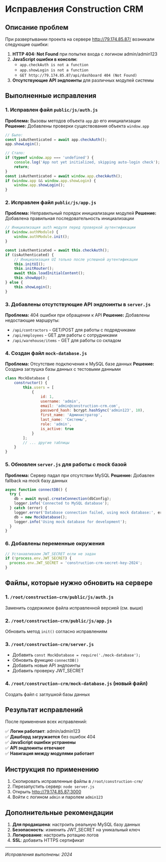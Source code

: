 # Исправления Construction CRM

## Описание проблем
При развертывании проекта на сервере http://79.174.85.87/ возникали следующие ошибки:

1. **HTTP 404: Not Found** при попытке входа с логином admin/admin123
2. **JavaScript ошибки в консоли:**
   - `app.checkAuth is not a function`
   - `app.showLogin is not a function`
   - `GET http://79.174.85.87/api/dashboard 404 (Not Found)`
3. **Отсутствующие API эндпоинты** для различных модулей системы

## Выполненные исправления

### 1. Исправлен файл `public/js/auth.js`

**Проблема:** Вызовы методов объекта `app` до его инициализации
**Решение:** Добавлены проверки существования объекта `window.app`

```javascript
// Было:
const isAuthenticated = await app.checkAuth();
app.showLogin();

// Стало:
if (typeof window.app === 'undefined') {
    console.log('App not yet initialized, skipping auto-login check');
    return;
}
const isAuthenticated = await window.app.checkAuth();
if (window.app && window.app.showLogin) {
    window.app.showLogin();
}
```

### 2. Исправлен файл `public/js/app.js`

**Проблема:** Неправильный порядок инициализации модулей
**Решение:** Добавлена правильная последовательность инициализации

```javascript
// Инициализация auth модуля перед проверкой аутентификации
if (window.authModule) {
    window.authModule.init();
}

const isAuthenticated = await this.checkAuth();
if (isAuthenticated) {
    // Инициализация UI только после успешной аутентификации
    this.initUI();
    this.initRouter();
    await this.loadInitialContent();
    this.showApp();
} else {
    this.showLogin();
}
```

### 3. Добавлены отсутствующие API эндпоинты в `server.js`

**Проблема:** 404 ошибки при обращении к API
**Решение:** Добавлены недостающие маршруты:

- `/api/contractors` - GET/POST для работы с подрядчиками
- `/api/employees` - GET для работы с сотрудниками  
- `/api/warehouse/items` - GET для работы со складом

### 4. Создан файл `mock-database.js`

**Проблема:** Отсутствие подключения к MySQL базе данных
**Решение:** Создана заглушка базы данных с тестовыми данными

```javascript
class MockDatabase {
    constructor() {
        this.users = [
            {
                id: 1,
                username: 'admin',
                email: 'admin@construction-crm.com',
                password_hash: bcrypt.hashSync('admin123', 10),
                first_name: 'Администратор',
                last_name: 'Системы',
                role: 'admin',
                is_active: true
            }
        ];
        // ... другие таблицы
    }
}
```

### 5. Обновлен `server.js` для работы с mock базой

**Проблема:** Сервер падал при отсутствии MySQL
**Решение:** Добавлен fallback на mock базу данных

```javascript
async function connectDB() {
  try {
    db = await mysql.createConnection(dbConfig);
    logger.info('Connected to MySQL database');
  } catch (error) {
    logger.error('Database connection failed, using mock database:', error);
    db = new MockDatabase();
    logger.info('Using mock database for development');
  }
}
```

### 6. Добавлены переменные окружения

```javascript
// Устанавливаем JWT_SECRET если не задан
if (!process.env.JWT_SECRET) {
  process.env.JWT_SECRET = 'construction-crm-secret-key-2024';
}
```

## Файлы, которые нужно обновить на сервере

### 1. `/root/construction-crm/public/js/auth.js`
Заменить содержимое файла исправленной версией (см. выше)

### 2. `/root/construction-crm/public/js/app.js`
Обновить метод `init()` согласно исправлениям

### 3. `/root/construction-crm/server.js`
- Добавить `const MockDatabase = require('./mock-database');`
- Обновить функцию `connectDB()`
- Добавить новые API эндпоинты
- Добавить проверку JWT_SECRET

### 4. `/root/construction-crm/mock-database.js` (новый файл)
Создать файл с заглушкой базы данных

## Результат исправлений

После применения всех исправлений:

✅ **Логин работает**: admin/admin123  
✅ **Дашборд загружается** без ошибок 404  
✅ **JavaScript ошибки устранены**  
✅ **API эндпоинты отвечают**  
✅ **Навигация между модулями работает**  

## Инструкция по применению

1. Скопировать исправленные файлы в `/root/construction-crm/`
2. Перезапустить сервер: `node server.js`
3. Открыть http://79.174.85.87:3000
4. Войти с логином `admin` и паролем `admin123`

## Дополнительные рекомендации

1. **Для продакшена**: настроить реальную MySQL базу данных
2. **Безопасность**: изменить JWT_SECRET на уникальный ключ
3. **Логирование**: настроить ротацию логов
4. **SSL**: добавить HTTPS сертификат

---
*Исправления выполнены: 2024*